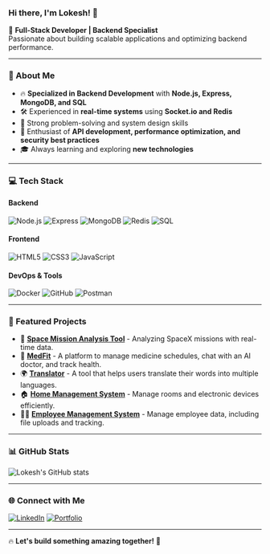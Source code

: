### Hi there, I'm Lokesh! 👋

🚀 **Full-Stack Developer | Backend Specialist**  
Passionate about building scalable applications and optimizing backend performance.

---

### 🚀 About Me
- 🔥 **Specialized in Backend Development** with **Node.js, Express, MongoDB, and SQL**
- 🛠️ Experienced in **real-time systems** using **Socket.io and Redis**
- 🎯 Strong problem-solving and system design skills
- 📡 Enthusiast of **API development, performance optimization, and security best practices**
- 🎓 Always learning and exploring **new technologies**

---

### 💻 Tech Stack
#### **Backend**
![Node.js](https://img.shields.io/badge/Node.js-339933?style=for-the-badge&logo=nodedotjs&logoColor=white)
![Express](https://img.shields.io/badge/Express.js-000000?style=for-the-badge&logo=express&logoColor=white)
![MongoDB](https://img.shields.io/badge/MongoDB-47A248?style=for-the-badge&logo=mongodb&logoColor=white)
![Redis](https://img.shields.io/badge/Redis-DC382D?style=for-the-badge&logo=redis&logoColor=white)
![SQL](https://img.shields.io/badge/SQL-4479A1?style=for-the-badge&logo=amazon-rds&logoColor=white)

#### **Frontend**
![HTML5](https://img.shields.io/badge/HTML5-E34F26?style=for-the-badge&logo=html5&logoColor=white)
![CSS3](https://img.shields.io/badge/CSS3-1572B6?style=for-the-badge&logo=css3&logoColor=white)
![JavaScript](https://img.shields.io/badge/JavaScript-F7DF1E?style=for-the-badge&logo=javascript&logoColor=black)

#### **DevOps & Tools**
![Docker](https://img.shields.io/badge/Docker-2496ED?style=for-the-badge&logo=docker&logoColor=white)
![GitHub](https://img.shields.io/badge/GitHub-181717?style=for-the-badge&logo=github&logoColor=white)
![Postman](https://img.shields.io/badge/Postman-FF6C37?style=for-the-badge&logo=postman&logoColor=white)

---

### 📌 Featured Projects
- 🚀 **[Space Mission Analysis Tool](#)** - Analyzing SpaceX missions with real-time data.
- 🏥 **[MedFit](https://euphonious-cendol-a8f9f3.netlify.app/)** - A platform to manage medicine schedules, chat with an AI doctor, and track health.
- 🌍 **[Translator](#)** - A tool that helps users translate their words into multiple languages.
- 🏠 **[Home Management System](#)** - Manage rooms and electronic devices efficiently.
- 👨‍💼 **[Employee Management System](#)** - Manage employee data, including file uploads and tracking.

---

### 📊 GitHub Stats
![Lokesh's GitHub stats](https://github-readme-stats.vercel.app/api?username=dev-Lokesh-dev&show_icons=true&theme=radical)

---

### 🌐 Connect with Me
[![LinkedIn](https://img.shields.io/badge/LinkedIn-0A66C2?style=for-the-badge&logo=linkedin&logoColor=white)](https://www.linkedin.com/in/lokesh-sharma-2a80b52b7/)
[![Portfolio](https://img.shields.io/badge/Portfolio-000000?style=for-the-badge&logo=google-chrome&logoColor=white)](dev-Lokesh-dev.github.io)

---

🔥 **Let's build something amazing together!** 🚀
